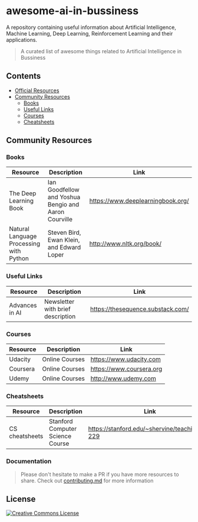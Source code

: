 # awesome-ai-in-bussiness
A repository containing useful information about Artificial Intelligence, Machine Learning, Deep Learning, Reinforcement Learning and their applications.

> A curated list of awesome things related to Artificial Intelligence in Bussiness

## Contents

- [Official Resources](#official-resources)
- [Community Resources](#community-resources)
  - [Books](#Books)
  - [Useful Links](#Useful-Links)
  - [Courses](#Courses)
  - [Cheatsheets](#Cheatsheets)

## Community Resources

### Books

| Resource | Description | Link |
| --- | --- | --- |
| The Deep Learning Book |  Ian Goodfellow and Yoshua Bengio and Aaron Courville |  https://www.deeplearningbook.org/  |
| Natural Language Processing with Python |  Steven Bird, Ewan Klein, and Edward Loper | http://www.nltk.org/book/ |


### Useful Links

| Resource | Description | Link |
| --- | --- | --- |
| Advances in AI |  Newsletter with brief description |  https://thesequence.substack.com/  |

### Courses


| Resource | Description | Link |
| --- | --- | --- |
| Udacity |  Online Courses |  https://www.udacity.com  |
| Coursera |  Online Courses |  https://www.coursera.org  |
| Udemy |  Online Courses |  http://www.udemy.com  |

### Cheatsheets

| Resource | Description | Link |
| --- | --- | --- |
| CS cheatsheets |  Stanford Computer Science Course |  https://stanford.edu/~shervine/teaching/cs-229  |


### Documentation

> Please don't hesitate to make a PR if you have more resources to share. Check out [contributing.md](contributing.md) for more information

## License

[![Creative Commons License](http://mirrors.creativecommons.org/presskit/buttons/88x31/svg/cc-zero.svg)](https://creativecommons.org/publicdomain/zero/1.0/)
